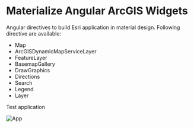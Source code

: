 # Materialize Angular ArcGIS Widgets
Angular directives to build Esri application in material design. Following directive are available:

- Map
- ArcGISDynamicMapServiceLayer
- FeatureLayer
- BasemapGallery
- DrawGraphics
- Directions
- Search
- Legend 
- Layer 

Test application 

![App](https://cloud.githubusercontent.com/assets/1533467/8315323/8c031548-1a0d-11e5-8685-7e794c77bfb5.png)
